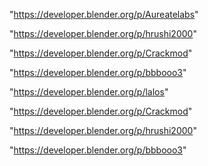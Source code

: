 "https://developer.blender.org/p/Aureatelabs"

"https://developer.blender.org/p/hrushi2000"

"https://developer.blender.org/p/Crackmod"

"https://developer.blender.org/p/bbbooo3"

"https://developer.blender.org/p/lalos"

 
"https://developer.blender.org/p/Crackmod"


"https://developer.blender.org/p/hrushi2000"


"https://developer.blender.org/p/bbbooo3"


 
